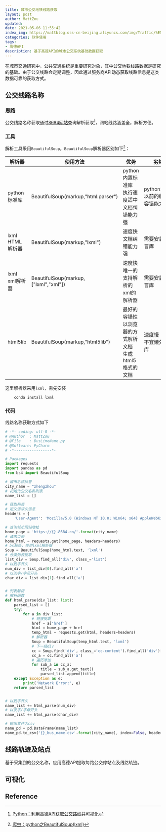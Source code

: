 ```yaml
---
title: 城市公交地铁线路获取
layout: post
author: MattZou
updated: 
date: 2021-05-06 11:55:42
index_img: https://mattblog.oss-cn-beijing.aliyuncs.com/img/Traffic/%E5%8C%97%E4%BA%AC%E6%80%BB%E5%9B%BE.jpg/bg
categories: 软件使用
tags:
- 高德API
description: 基于高德API的城市公交系统基础数据获取
---
```


在城市交通研究中，公共交通系统是重要研究对象，其中公交地铁线路数据是研究的基础。由于公交线路会定期调整，因此通过服务商API动态获取线路信息是这类数据可靠的获取方式。

## 公交线路名称
### 思路
公交线路名称获取通过[8684网站](https://www.8684.cn/)查询解析获取[^1]，网站线路涵盖全，解析方便。

### 工具
解析工具采用`BeautifulSoup`，`BeautifulSoup`解析器区别如下[^2]：

| 解析器 	| 使用方法 	| 优势 	| 劣势 	|
|-	|-	|-	|-	|
| python标准库 	|BeautifulSoup(markup,"html.parser")| python内置标准库<br>执行速度适中<br>文档纠错能力强 	| python2.7.3以前的版本容错能力差 	|
| lxml HTML解析器 	|BeautifulSoup(markup,"lxml")| 速度快<br>文档纠错能力强 	| 需要安装C语言库 	|
| lxml xml解析器 	|BeautifulSoup(markup,["lxml","xml"])| 速度快<br>唯一的支持解析的xml的解析器 	| 需要安装C语言库 	|
| html5lib 	|BeautifulSoup(markup,"html5lib")| 最好的容错性<br>以浏览器的方式解析文档<br>生成html5格式的文档 	| 速度慢<br>不宜懒外部库 	|

这里解析器采用`lxml`，需先安装
``` 
    conda install lxml
```
### 代码
线路名称获取方式如下
``` python
# -*- coding: utf-8 -*-
# @Author  : MattZou
# @File    : BusLineName.py
# @Software: PyCharm
# -*-----------------*-

# Packages
import requests
import pandas as pd
from bs4 import BeautifulSoup

# 城市名称拼音
city_name = "zhengzhou"
# 初始化公交名称列表
name_list = []

# 获取列表
# 定义请求头信息
headers = {
    'User-Agent': 'Mozilla/5.0 (Windows NT 10.0; Win64; x64) AppleWebKit/537.36 (KHTML, like Gecko) Chrome/90.0.4430.93 Safari/537.36 Edg/90.0.818.51'}

# 查询城市网站地址
home_page = 'https://{}.8684.cn/'.format(city_name)
# 请求页面
home_html = requests.get(home_page, headers=headers)
# bs解析，使用lxml解析器
Soup = BeautifulSoup(home_html.text, 'lxml')
# 分类列表提取
list_div = Soup.find_all('div', class_='list')
# 以数字开头
num_div = list_div[0].find_all('a')
# 以汉字/字母开头
char_div = list_div[1].find_all('a')


# 列表解析
# 解析函数
def html_parse(div_list: list):
    parsed_list = []
    try:
        for a in div_list:
            # 链接提取
            href = a['href']
            html = home_page + href
            temp_html = requests.get(html, headers=headers)
            # 解析器
            Soup = BeautifulSoup(temp_html.text, 'lxml')
            # 下一级div
            cc = Soup.find('div', class_='cc-content').find_all('div')[-1]
            cc_a = cc.find_all('a')
            # 遍历添加
            for sub_a in cc_a:
                title = sub_a.get_text()
                parsed_list.append(title)
    except Exception as e:
        print('Network Error:', e)
    return parsed_list


# 以数字开头
name_list += html_parse(num_div)
# 以汉字/字母开头
name_list += html_parse(char_div)

# 输出文件为csv
name_pd = pd.DataFrame(name_list)
name_pd.to_csv('{}_bus_name.csv'.format(city_name), index=False, header=["Name"], encoding='utf8')
```
## 线路轨迹及站点
基于采集到的公交名称，应用高德API提取每路公交停站点及线路轨迹。


## 可视化

## Reference
[^1]: [Python：利用高德API获取公交路线并可视化](https://blog.csdn.net/sinat_36226553/article/details/104948734)
[^2]: [爬虫：python之BeautifulSoup(lxml)](https://blog.csdn.net/zhangzejia/article/details/79658221)
